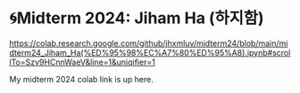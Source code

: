 # 🌀Midterm 2024: Jiham Ha (하지함)

https://colab.research.google.com/github/jhxmluv/midterm24/blob/main/midterm24_Jiham_Ha(%ED%95%98%EC%A7%80%ED%95%A8).ipynb#scrollTo=Szv9HCnnWaeV&line=1&uniqifier=1

My midterm 2024 colab link is up here.
